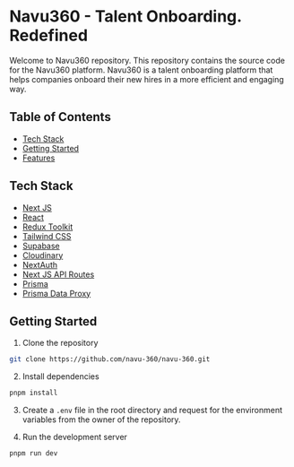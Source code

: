 # Navu360 - Talent Onboarding. Redefined

Welcome to Navu360 repository. This repository contains the source code for the Navu360 platform. Navu360 is a talent onboarding platform that helps companies onboard their new hires in a more efficient and engaging way.

## Table of Contents

- [Tech Stack](#tech-stack)
- [Getting Started](#getting-started)
- [Features](#features)

## Tech Stack

- [Next JS](https://nextjs.org/)
- [React](https://reactjs.org/)
- [Redux Toolkit](https://redux-toolkit.js.org/)
- [Tailwind CSS](https://tailwindcss.com/)
- [Supabase](https://supabase.io/)
- [Cloudinary](https://cloudinary.com/)
- [NextAuth](https://next-auth.js.org/)
- [Next JS API Routes](https://nextjs.org/docs/api-routes/introduction)
- [Prisma](https://www.prisma.io/)
- [Prisma Data Proxy](https://www.prisma.io/docs/data-platform/data-proxy)

## Getting Started

1. Clone the repository

```bash
git clone https://github.com/navu-360/navu-360.git
```

2. Install dependencies

```bash
pnpm install
```

3. Create a `.env` file in the root directory and request for the environment variables from the owner of the repository.

4. Run the development server

```bash
pnpm run dev
```
